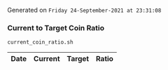 Generated on `Friday 24-September-2021 at 23:31:08`

### Current to Target Coin Ratio
`current_coin_ratio.sh`

Date|Current|Target|Ratio
---|---|---|---
